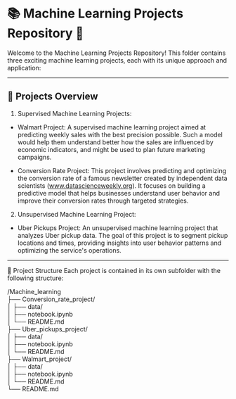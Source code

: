 # 📚 Machine Learning Projects Repository 🤖
Welcome to the Machine Learning Projects Repository! This folder contains three exciting machine learning projects, each with its unique approach and application:

---

## 📝 Projects Overview
1. Supervised Machine Learning Projects:

- Walmart Project:
A supervised machine learning project aimed at predicting weekly sales with the best precision possible. Such a model would help them understand better how the sales are influenced by economic indicators, and might be used to plan future marketing campaigns.

- Conversion Rate Project:
This project involves predicting and optimizing the conversion rate of a famous newsletter created by independent data scientists (www.datascienceweekly.org). It focuses on building a predictive model that helps businesses understand user behavior and improve their conversion rates through targeted strategies.

2. Unsupervised Machine Learning Project:

- Uber Pickups Project:
An unsupervised machine learning project that analyzes Uber pickup data. The goal of this project is to segment pickup locations and times, providing insights into user behavior patterns and optimizing the service's operations.

---

📂 Project Structure
Each project is contained in its own subfolder with the following structure:

/Machine_learning  
    ├──  Conversion_rate_project/  
    │   ├── data/  
    │   ├── notebook.ipynb      
    │   └── README.md  
    ├── Uber_pickups_project/  
    │   ├── data/  
    │   ├── notebook.ipynb  
    │   └── README.md  
    ├── Walmart_project/   
    │   ├── data/  
    │   ├── notebook.ipynb  
    │   └── README.md  
    └── README.md  
